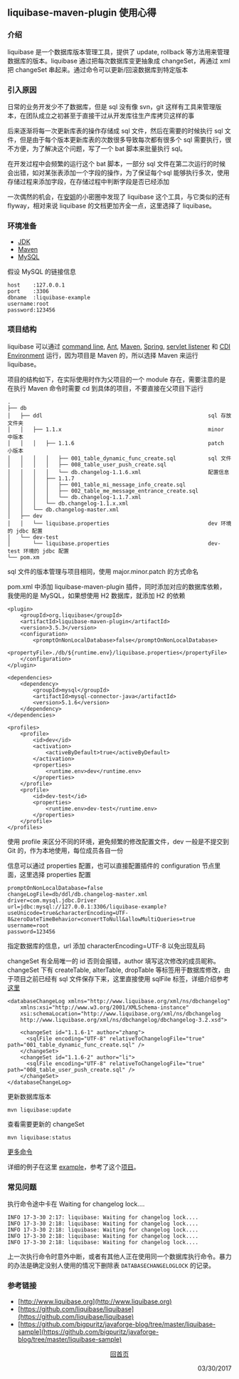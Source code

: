 ## liquibase-maven-plugin 使用心得

### 介绍
liquibase 是一个数据库版本管理工具，提供了 update, rollback 等方法用来管理数据库的版本。liquibase 通过把每次数据库变更抽象成 changeSet，再通过 xml 把 changeSet 串起来。通过命令可以更新/回滚数据库到特定版本

### 引入原因
日常的业务开发少不了数据库，但是 sql 没有像 svn，git 这样有工具来管理版本，在团队成立之初甚至于直接干过从开发库往生产库拷贝这样的事  
 
后来逐渐将每一次更新库表的操作存储成 sql 文件，然后在需要的时候执行 sql 文件，但是由于每个版本更新库表的次数很多导致每次都有很多个 sql 需要执行，很不方便，为了解决这个问题，写了一个 bat 脚本来批量执行 sql。  
 
在开发过程中会频繁的运行这个 bat 脚本，一部分 sql 文件在第二次运行的时候会出错，如对某张表添加一个字段的操作，为了保证每个sql 能够执行多次，使用存储过程来添加字段，在存储过程中判断字段是否已经添加  
 
一次偶然的机会，在[安姐](http://mp.weixin.qq.com/s/1EPlPJwEscpP2Llm27WVmg)的小密圈中发现了 liquibase 这个工具，与它类似的还有 flyway，相对来说 liquibase 的文档更加齐全一点，这里选择了 liquibase。

### 环境准备
- [JDK](http://www.oracle.com/technetwork/java/javase/downloads/jdk8-downloads-2133151.html)
- [Maven](http://maven.apache.org)
- [MySQL](https://www.mysql.com)
    
假设 MySQL 的链接信息
```
host    :127.0.0.1
port    :3306
dbname  :liquibase-example
username:root
password:123456
```

### 项目结构

liquibase 可以通过 [command line](http://www.liquibase.org/documentation/command_line.html), [Ant](http://www.liquibase.org/documentation/ant/index.html), [Maven](http://www.liquibase.org/documentation/maven/index.html), [Spring](http://www.liquibase.org/documentation/spring.html), [servlet listener](http://www.liquibase.org/documentation/servlet_listener.html) 和 [CDI Environment](http://www.liquibase.org/documentation/cdi.html) 运行，因为项目是 Maven 的，所以选择 Maven 来运行 liquibase。

项目的结构如下，在实际使用时作为父项目的一个 module 存在，需要注意的是在执行 Maven 命令时需要 cd 到具体的项目，不要直接在父项目下运行

```
.
├── db
│   ├── ddl                                                    sql 存放文件夹
│   │   ├── 1.1.x                                              minor 中版本
│   │   │   ├── 1.1.6                                          patch 小版本
│   │   │   │   ├── 001_table_dynamic_func_create.sql          sql 文件
│   │   │   │   ├── 008_table_user_push_create.sql
│   │   │   │   └── db.changelog-1.1.6.xml                     配置信息
│   │   │   ├── 1.1.7
│   │   │   │   ├── 001_table_mi_message_info_create.sql
│   │   │   │   ├── 002_table_me_message_entrance_create.sql
│   │   │   │   └── db.changelog-1.1.7.xml
│   │   │   └── db.changelog-1.1.x.xml
│   │   └── db.changelog-master.xml
│   ├── dev
│   │   └── liquibase.properties                               dev 环境的 jdbc 配置
│   └── dev-test
│       └── liquibase.properties                               dev-test 环境的 jdbc 配置
└── pom.xm
```
sql 文件的版本管理与项目相同，使用 major.minor.patch 的方式命名

pom.xml 中添加 liquibase-maven-plugin 插件，同时添加对应的数据库依赖，我使用的是 MySQL，如果想使用 H2 数据库，就添加 H2 的依赖

```
<plugin>
    <groupId>org.liquibase</groupId>
    <artifactId>liquibase-maven-plugin</artifactId>
    <version>3.5.3</version>
    <configuration>
        <promptOnNonLocalDatabase>false</promptOnNonLocalDatabase>
        <propertyFile>./db/${runtime.env}/liquibase.properties</propertyFile>
    </configuration>
</plugin>
```
```
<dependencies>
    <dependency>
        <groupId>mysql</groupId>
        <artifactId>mysql-connector-java</artifactId>
        <version>5.1.6</version>
    </dependency>
</dependencies>
```
```
<profiles>
    <profile>
        <id>dev</id>
        <activation>
            <activeByDefault>true</activeByDefault>
        </activation>
        <properties>
            <runtime.env>dev</runtime.env>
        </properties>
    </profile>
    <profile>
        <id>dev-test</id>
        <properties>
            <runtime.env>dev-test</runtime.env>
        </properties>
    </profile>
</profiles>
```
使用 profile 来区分不同的环境，避免频繁的修改配置文件，dev 一般是不提交到 Git 的，作为本地使用，每位成员各自一份

信息可以通过 properties 配置，也可以直接配置插件的 configuration 节点里面，这里选择 properties 配置

```
promptOnNonLocalDatabase=false
changeLogFile=db/ddl/db.changelog-master.xml
driver=com.mysql.jdbc.Driver
url=jdbc:mysql://127.0.0.1:3306/liquibase-example?useUnicode=true&characterEncoding=UTF-8&zeroDateTimeBehavior=convertToNull&allowMultiQueries=true
username=root
password=123456
```
指定数据库的信息，url 添加 characterEncoding=UTF-8 以免出现乱码

changeSet 有全局唯一的 id 否则会报错，author 填写这次修改的成员昵称。
changeSet 下有 createTable, alterTable, dropTable 等标签用于数据库修改，由于项目之前已经有 sql 文件保存下来，这里直接使用 sqlFile 标签，详细介绍参考[这里](http://www.liquibase.org/documentation/changes/sql_file.html)

```
<databaseChangeLog xmlns="http://www.liquibase.org/xml/ns/dbchangelog" 
    xmlns:xsi="http://www.w3.org/2001/XMLSchema-instance" 
    xsi:schemaLocation="http://www.liquibase.org/xml/ns/dbchangelog 
    http://www.liquibase.org/xml/ns/dbchangelog/dbchangelog-3.2.xsd">

    <changeSet id="1.1.6-1" author="zhang">
      <sqlFile encoding="UTF-8" relativeToChangelogFile="true" path="001_table_dynamic_func_create.sql" />
    </changeSet>
    <changeSet id="1.1.6-2" author="li">
      <sqlFile encoding="UTF-8" relativeToChangelogFile="true" path="008_table_user_push_create.sql" />
    </changeSet>
</databaseChangeLog>
```

更新数据库版本

    mvn liquibase:update

查看需要更新的 changeSet

    mvn liquibase:status
    
[更多命令](http://www.liquibase.org/documentation/maven/index.html)

详细的例子在这里 [example](https://github.com/sbwkl/todo-example/tree/master/liquibase-example)，参考了这个[项目](https://github.com/bigpuritz/javaforge-blog/tree/master/liquibase-sample)。

### 常见问题

执行命令途中卡在 Waiting for changelog lock....
```
INFO 17-3-30 2:17: liquibase: Waiting for changelog lock....
INFO 17-3-30 2:18: liquibase: Waiting for changelog lock....
INFO 17-3-30 2:18: liquibase: Waiting for changelog lock....
INFO 17-3-30 2:18: liquibase: Waiting for changelog lock....
INFO 17-3-30 2:18: liquibase: Waiting for changelog lock....
```
上一次执行命令时意外中断，或者有其他人正在使用同一个数据库执行命令。暴力的办法是确定没别人使用的情况下删除表 ```DATABASECHANGELOGLOCK``` 的记录。

### 参考链接

- [http://www.liquibase.org](http://www.liquibase.org)
- [https://github.com/liquibase/liquibase](https://github.com/liquibase/liquibase)
- [https://github.com/bigpuritz/javaforge-blog/tree/master/liquibase-sample](https://github.com/bigpuritz/javaforge-blog/tree/master/liquibase-sample)

<p style="text-align: center"><a href="/">回首页</a></p>
 
<p align="right">03/30/2017</p>
